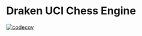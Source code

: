 # Draken UCI Chess Engine

[![codecov](https://codecov.io/gh/clemenscodes/draken/graph/badge.svg?token=XE5ZQAIUWY)](https://codecov.io/gh/clemenscodes/draken)
